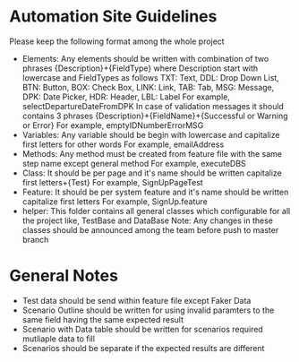 # Automation Site Guidelines
Please keep the following format among the whole project

- Elements: Any elements should be written with combination of two phrases {Description}+{FieldType} where Description start with lowercase and FieldTypes as follows TXT: Text, DDL: Drop Down List, BTN: Button, BOX: Check Box, LINK: Link, TAB: Tab, MSG: Message, DPK: Date Picker, HDR: Header, LBL: Label
For example, selectDepartureDateFromDPK
In case of validation messages it should contains 3 phrases {Description}+{FieldName}+{Successful or Warning or Error} 
For example, emptyIDNumberErrorMSG
- Variables: Any variable should be begin with lowercase and capitalize first letters for other words 
For example, emailAddress
- Methods: Any method must be created from feature file with the same step name except general method 
For example, executeDBS
- Class: It should be per page and it's name should be written capitalize first letters+{Test} 
For example, SignUpPageTest
- Feature: It should be per system feature and it's name should be written capitalize first letters 
For example, SignUp.feature
- helper: This folder contains all general classes which configurable for all the project like, TestBase and DataBase Note: Any changes in these classes should be announced among the team before push to master branch
# General Notes
- Test data should be send within feature file except Faker Data
- Scenario Outline should be written for using invalid paramters to the same field having the same expected result
- Scenario with Data table should be written for scenarios required mutliaple data to fill
- Scenarios should be separate if the expected results are different
